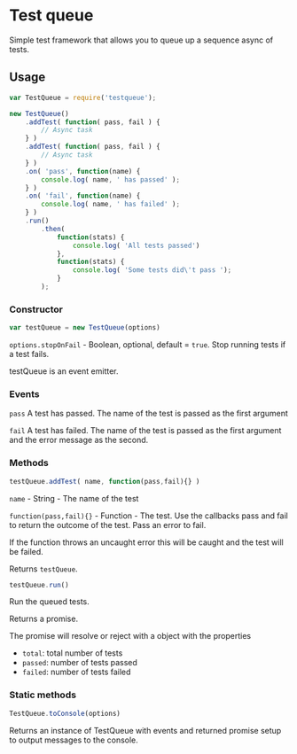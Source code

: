 # Test queue

Simple test framework that allows you to queue up a sequence async of tests.

## Usage

```javascript
var TestQueue = require('testqueue');

new TestQueue()
	.addTest( function( pass, fail ) {
		// Async task
	} )
	.addTest( function( pass, fail ) {
		// Async task
	} )
	.on( 'pass', function(name) {
		console.log( name, ' has passed' );
	} )
	.on( 'fail', function(name) {
		console.log( name, ' has failed' );
	} )
	.run()
		.then( 
			function(stats) {
				console.log( 'All tests passed')
			},
			function(stats) {
				console.log( 'Some tests did\'t pass ');
			}
		);
```

### Constructor

```javascript
var testQueue = new TestQueue(options) 
```

`options.stopOnFail` - Boolean, optional, default = `true`.  Stop running tests if a test fails.

testQueue is an event emitter.

### Events

`pass` A test has passed.  The name of the test is passed as the first argument

`fail` A test has failed.  The name of the test is passed as the first argument and the error message as the second.

### Methods

```javascript
testQueue.addTest( name, function(pass,fail){} )
```

`name` - String - The name of the test

`function(pass,fail){}` - Function - The test.  Use the callbacks pass and fail to return the outcome of the test.  Pass an error to fail.

If the function throws an uncaught error this will be caught and the test will be failed.

Returns `testQueue`.

```javascript
testQueue.run()
```

Run the queued tests.

Returns a promise.

The promise will resolve or reject with a object with the properties

* `total`: total number of tests
* `passed`: number of tests passed
* `failed`: number of tests failed

### Static methods

```javascript
TestQueue.toConsole(options)
```

Returns an instance of TestQueue with events and returned promise setup to output messages to the console.



